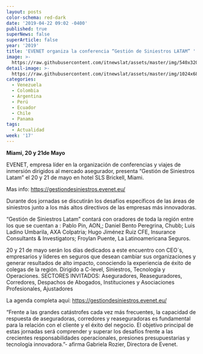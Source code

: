 ```yaml
---
layout: posts
color-schema: red-dark
date: '2019-04-22 09:02 -0400'
published: true
superNews: false
superArticle: false
year: '2019'
title: 'EVENET organiza la conferencia “Gestión de Siniestros LATAM” '
image: >-
  https://raw.githubusercontent.com/itnewslat/assets/master/img/540x320/Evenet-p.jpg
detail-image: >-
  https://raw.githubusercontent.com/itnewslat/assets/master/img/1024x680/Evenet-g.jpg
categories:
  - Venezuela
  - Colombia
  - Argentina
  - Perú
  - Ecuador
  - Chile
  - Panama
tags:
  - Actualidad
week: '17'
---
```

**Miami, 20 y 21de Mayo**

EVENET, empresa líder en la organización de conferencias y viajes de inmersión dirigidos al mercado asegurador, presenta “Gestión de Siniestros Latam” el 20 y 21 de mayo en hotel SLS Brickell,  Miami. 

Mas info:  https://gestiondesiniestros.evenet.eu/

Durante dos jornadas se discutirán los desafíos específicos de las áreas de siniestros junto a los más altos directivos de las empresas más innovadoras.

 “Gestión de Siniestros Latam” contará con oradores de toda la región entre los que se cuentan a : Pablo Pin, AON,; Daniel Bento Peregrina, Chubb; Luis Ladino Umbarila, AXA Colpatria; Hugo Jiménez Ruiz CFE, Insurance Consultants & Investigators; Froylan Puente, La Latinoamericana Seguros.
 
20 y 21 de mayo serán los días dedicados a este encuentro con CEO´s, empresarios y líderes en seguros que desean cambiar sus organizaciones y generar resultados de alto impacto, conociendo la experiencia de éxito de colegas de la región. Dirigido a C-level, Siniestros, Tecnología y Operaciones.
SECTORES INVITADOS: Aseguradores, Reaseguradores, Corredores, Despachos de Abogados, Instituciones y Asociaciones Profesionales, Ajustadores

 La agenda completa aquí:   https://gestiondesiniestros.evenet.eu/
 
“Frente a las grandes catástrofes cada vez más frecuentes, la capacidad de respuesta de aseguradoras, corredores y reaseguradoras es fundamental para la relación con el cliente y el éxito del negocio. El objetivo principal de estas jornadas será comprender y superar los desafíos frente a las crecientes responsabilidades operacionales, presiones presupuestarias y tecnología innovadora.”- afirma Gabriela Rozier, Directora de Evenet.